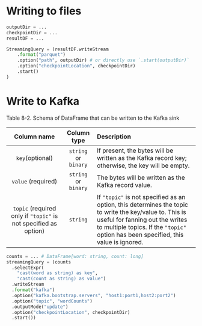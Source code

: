 # Writing to files
```py
outputDir = ...
checkpointDir = ...
resultDF = ...

StreamingQuery = (resultDF.writeStream
	.format("parquet")
	.option("path", outputDir) # or directly use `.start(outputDir)`
	.option("checkpointLocation", checkpointDir)
	.start()	
)
```

# Write to Kafka

Table 8-2. Schema of DataFrame that can be written to the Kafka sink

Column name|Column type|Description
:--:|:--:|:--
`key`(optional)|`string` or `binary`|If present, the bytes will be written as the Kafka record key; otherwise, the key will be empty.
`value` (required)|`string` or `binary`|The bytes will be written as the Kafka record value.
`topic` (required only if `"topic"` is not specified as option)|`string`|If `"topic"` is not specified as an option, this determines the topic to write the key/value to. This is useful for fanning out the writes to multiple topics. If the `"topic"` option has been specified, this value is ignored.

```py
counts = ... # DataFrame[word: string, count: long]
streamingQuery = (counts
  .selectExpr(
    "cast(word as string) as key", 
    "cast(count as string) as value")
  .writeStream
  .format("kafka")
  .option("kafka.bootstrap.servers", "host1:port1,host2:port2")
  .option("topic", "wordCounts")
  .outputMode("update")
  .option("checkpointLocation", checkpointDir)
  .start())
```